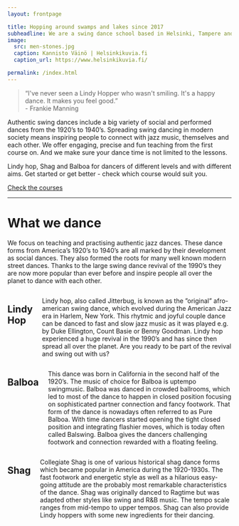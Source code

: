 ```yaml
---
layout: frontpage

title: Hopping around swamps and lakes since 2017
subheadline: We are a swing dance school based in Helsinki, Tampere and Jyväskylä, founded and run through passion for authentic jazz dances. We teach, organize, social dance, perform and keep the dance floor busy.
image:
  src: men-stones.jpg
  caption: Kannisto Väinö | Helsinkikuvia.fi
  caption_url: https://www.helsinkikuvia.fi/

permalink: /index.html
---
```


> “I've never seen a Lindy Hopper who wasn't smiling. It's a happy dance. It makes you feel good.”  
  \- Frankie Manning

Authentic swing dances include a big variety of social and performed dances from the 1920’s to 1940’s. Spreading swing dancing in modern society means inspiring people to connect with jazz music, themselves and each other. We offer engaging, precise and fun teaching from the first course on. And we make sure your dance time is not limited to the lessons.

Lindy hop, Shag and Balboa for dancers of different levels and with different aims. Get started or get better - check which course would suit you.

<div class="text-center">
  <a href="{{ site.baseurl }}/courses" class="button">Check the courses</a>
</div>

<!--
## Our teachers

{% include grid.html cols=4 collection=site.teachers template='teacher-snippet.html' %}
-->

---

# What we dance

We focus on teaching and practising authentic jazz dances. These dance forms from America’s 1920’s to 1940’s are all marked by their development as social dances. They also formed the roots for many well known modern street dances. Thanks to the large swing dance revival of the 1990’s they are now more popular than ever before and inspire people all over the planet to dance with each other. 

<div class="row">
  <div class="large-4 columns">
    <h2>Lindy Hop</h2>
    <p>Lindy hop, also called Jitterbug, is known as the ”original” afro-american swing dance, which evolved during the American Jazz era in Harlem, New York. This rhytmic and joyful couple dance can be danced to fast and slow jazz music as it was played e.g. by Duke Ellington, Count Basie or Benny Goodman. Lindy hop experienced a huge revival in the 1990’s and has since then spread all over the planet.  Are you ready to be part of the revival and swing out with us?</p>
  </div>
  <div class="large-4 columns">
    <h2>Balboa</h2>
    <p>This dance was born in California in the second half of the 1920’s. The music of choice for Balboa is uptempo swingmusic. Balboa was danced in crowded ballrooms, which led to most of the dance to happen in closed position focusing on sophisticated partner connection and fancy footwork. That form of the dance is nowadays often referred to as Pure Balboa. With time dancers started opening the tight closed position and integrating flashier moves, which is today often called Balswing. Balboa gives the dancers challenging footwork and connection rewarded with a floating feeling.</p>
  </div>
  <div class="large-4 columns">
    <h2>Shag</h2>
    <p>Collegiate Shag is one of various historical shag dance forms which became popular in America during the 1920-1930s. The fast footwork and energetic style as well as a hilarious easy-going attitude are the probably most remarkable characteristics of the dance. Shag was originally danced to Ragtime but was adapted other styles like swing and R&B music. The tempo scale ranges from mid-tempo to upper tempos. Shag can also provide Lindy hoppers with some new ingredients for their dancing.</p>
  </div>
</div>

<!--
---

## Latest articles

{% include grid.html cols=2 entries=2 collection=site.posts template='post-snippet.html' %}
<div class="text-center">
  <a href="blog"><big>{{ site.data.language.show_all_articles }}</big></a>
</div>
-->
